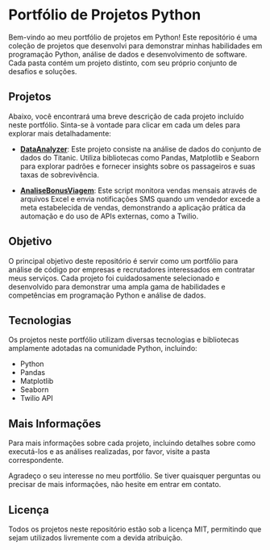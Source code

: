 # Portfólio de Projetos Python

Bem-vindo ao meu portfólio de projetos em Python! Este repositório é uma coleção de projetos que desenvolvi para demonstrar minhas habilidades em programação Python, análise de dados e desenvolvimento de software. Cada pasta contém um projeto distinto, com seu próprio conjunto de desafios e soluções.

## Projetos

Abaixo, você encontrará uma breve descrição de cada projeto incluído neste portfólio. Sinta-se à vontade para clicar em cada um deles para explorar mais detalhadamente:

- [**DataAnalyzer**](DataAnalyzer): Este projeto consiste na análise de dados do conjunto de dados do Titanic. Utiliza bibliotecas como Pandas, Matplotlib e Seaborn para explorar padrões e fornecer insights sobre os passageiros e suas taxas de sobrevivência.

- [**AnaliseBonusViagem**](AnaliseBonusViagem): Este script monitora vendas mensais através de arquivos Excel e envia notificações SMS quando um vendedor excede a meta estabelecida de vendas, demonstrando a aplicação prática da automação e do uso de APIs externas, como a Twilio.

## Objetivo

O principal objetivo deste repositório é servir como um portfólio para análise de código por empresas e recrutadores interessados em contratar meus serviços. Cada projeto foi cuidadosamente selecionado e desenvolvido para demonstrar uma ampla gama de habilidades e competências em programação Python e análise de dados.

## Tecnologias

Os projetos neste portfólio utilizam diversas tecnologias e bibliotecas amplamente adotadas na comunidade Python, incluindo:

- Python
- Pandas
- Matplotlib
- Seaborn
- Twilio API

## Mais Informações

Para mais informações sobre cada projeto, incluindo detalhes sobre como executá-los e as análises realizadas, por favor, visite a pasta correspondente.

Agradeço o seu interesse no meu portfólio. Se tiver quaisquer perguntas ou precisar de mais informações, não hesite em entrar em contato.

## Licença

Todos os projetos neste repositório estão sob a licença MIT, permitindo que sejam utilizados livremente com a devida atribuição.